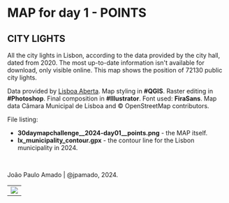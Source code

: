 <h1>MAP for day 1 - POINTS</h1>
<h2>CITY LIGHTS</h2> 
<p>All the city lights in Lisbon, according to the data provided by the city hall, dated from 2020. The most up-to-date information isn't available for download, only visible online. This map shows the position of 72130 public city lights.</p>
<p>Data provided by <a href="https://lisboaaberta.cm-lisboa.pt/index.php/pt/">Lisboa Aberta</a>. Map styling in <b>#QGIS</b>. Raster editing in <b>#Photoshop</b>. Final composition in <b>#Illustrator</b>. Font used: <b>FiraSans</b>. Map data Câmara Municipal de Lisboa and  © OpenStreetMap contributors.
</p>
<p>File listing:</p>
<ul>
<li><b>30daymapchallenge__2024-day01__points.png</b> - the MAP itself.</li>
<li><b>lx_municipality_contour.gpx</b> - the contour line for the Lisbon municipality in 2024.</li>
</ul>
<p>&nbsp;</p>
<p>João Paulo Amado | @jpamado, 2024.</p>
<table>
<tr>
<td style="border:thin #000">
<img src="30daymapchallenge__2024-day-01__points.png" width=auto>
</td>
</tr>
</table>

